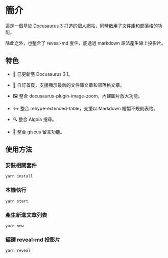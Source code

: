 # 簡介

這是一個基於 [Docusaurus 3](https://docusaurus.io/) 打造的個人網站，同時啟用了文件庫和部落格的功能。

除此之外，也整合了 reveal-md 套件，能透過 markdown 語法產生線上投影片。

## 特色

- 🦖 已更新至 Docusaurus 3.1。

- 📝 自訂首頁，支援顯示最新的文件庫文章和部落格文章。

- 🖼️ 整合 docusaurus-plugin-image-zoom，內建圖片放大功能。

- ↔ 整合 rehype-extended-table，支援以 Markdown 繪製不規則表格。

- 🔍 整合 Algoia 搜尋。

- 💬 整合 giscus 留言功能。

## 使用方法

### 安裝相關套件

```shell
yarn install
```

### 本機執行

```shell
yarn start
```

### 產生新進文章列表

```shell
yarn new
```

### 編譯 reveal-md 投影片

```shell
yarn reveal
```
